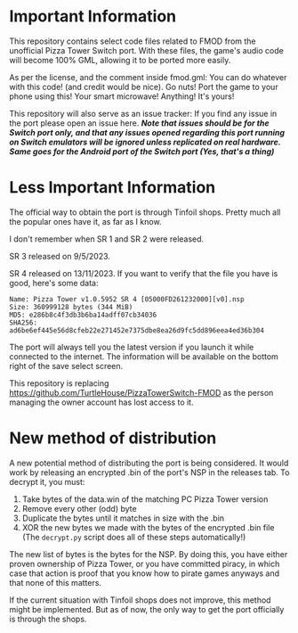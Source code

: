 # Important Information
This repository contains select code files related to FMOD from the unofficial Pizza Tower Switch port.
With these files, the game's audio code will become 100% GML, allowing it to be ported more easily.

As per the license, and the comment inside fmod.gml: You can do whatever with this code! (and credit would be nice). Go nuts! Port the game to your phone using this! Your smart microwave! 
Anything! It's yours!


This repository will also serve as an issue tracker: If you find any issue in the port please open an issue here.
***Note that issues should be for the Switch port only, and that any issues opened regarding this port running on Switch emulators will be ignored unless replicated on real hardware.
Same goes for the Android port of the Switch port (Yes, that's a thing)***

# Less Important Information

The official way to obtain the port is through Tinfoil shops. Pretty much all the popular ones have it, as far as I know.

I don't remember when SR 1 and SR 2 were released.

SR 3 released on 9/5/2023.

SR 4 released on 13/11/2023. If you want to verify that the file you have is good, here's some data:
```
Name: Pizza Tower v1.0.5952 SR 4 [05000FD261232000][v0].nsp
Size: 360999128 bytes (344 MiB)
MD5: e286b8c4f3db3b6ba14adff07cb34036
SHA256: ad6be6ef445e56d8cfeb22e271452e7375dbe8ea26d9fc5dd896eea4ed36b304
```
The port will always tell you the latest version if you launch it while connected to the internet. The information will be available on the bottom right of the save select screen.

This repository is replacing https://github.com/TurtleHouse/PizzaTowerSwitch-FMOD
as the person managing the owner account has lost access to it.


# New method of distribution
A new potential method of distributing the port is being considered. It would work by releasing an encrypted .bin of the port's NSP in the releases tab. To decrypt it, you must:
1. Take bytes of the data.win of the matching PC Pizza Tower version
2. Remove every other (odd) byte
3. Duplicate the bytes until it matches in size with the .bin
4. XOR the new bytes we made with the bytes of the encrypted .bin file
(The `decrypt.py` script does all of these steps automatically!)

The new list of bytes is the bytes for the NSP. By doing this, you have either proven ownership of Pizza Tower,
or you have committed piracy, in which case that action is proof that you know how to pirate games anyways and that none of this matters.

If the current situation with Tinfoil shops does not improve, this method might be implemented. But as of now, the only way to get the port officially is through the shops.
